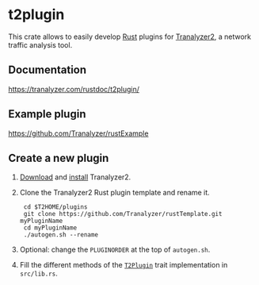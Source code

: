 # t2plugin

This crate allows to easily develop [Rust](https://www.rust-lang.org/) plugins for
[Tranalyzer2](https://tranalyzer.com/), a network traffic analysis tool.

## Documentation

<https://tranalyzer.com/rustdoc/t2plugin/>

## Example plugin

<https://github.com/Tranalyzer/rustExample>

## Create a new plugin

1. [Download](https://tranalyzer.com/getit) and [install](https://tranalyzer.com/install)
   Tranalyzer2.

2. Clone the Tranalyzer2 Rust plugin template and rename it.

        cd $T2HOME/plugins
        git clone https://github.com/Tranalyzer/rustTemplate.git myPluginName
        cd myPluginName
        ./autogen.sh --rename

3. Optional: change the `PLUGINORDER` at the top of `autogen.sh`.

4. Fill the different methods of the
   [`T2Plugin`](https://tranalyzer.com/rustdoc/t2plugin/trait.T2Plugin.html) trait
   implementation in `src/lib.rs`.
